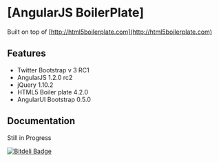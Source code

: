 # [AngularJS BoilerPlate]

Built on top of [http://html5boilerplate.com](http://html5boilerplate.com)


## Features

* Twitter Bootstrap v 3 RC1
* AngularJS 1.2.0 rc2
* jQuery 1.10.2
* HTML5 Boiler plate 4.2.0
* AngularUI Bootstrap 0.5.0


## Documentation

Still in Progress



[![Bitdeli Badge](https://d2weczhvl823v0.cloudfront.net/frozonfreak/angularjs-fb-connect/trend.png)](https://bitdeli.com/free "Bitdeli Badge")

